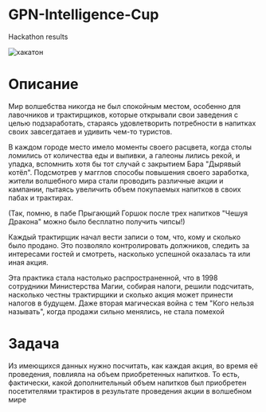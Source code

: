 # GPN-Intelligence-Cup
Hackathon results  

![хакатон](https://user-images.githubusercontent.com/95717191/214072238-516af27c-c37c-4fa5-a82a-f2af7bef411f.PNG)


# Описание

Мир волшебства никогда не был спокойным местом, особенно для лавочников 
и трактирщиков, которые открывали свои заведения с целью подзаработать, стараясь 
удовлетворить потребности в напитках своих завсегдатаев и удивить чем-то 
туристов.

В каждом городе место имело моменты своего расцвета, когда столы ломились 
от количества еды и выпивки, а галеоны лились рекой, и упадка, вспомнить хотя бы 
тот случай с закрытием Бара "Дырявый котёл".
Подсмотрев у магглов способы повышения своего заработка, жители волшебного мира 
стали проводить различные акции и кампании, пытаясь увеличить объем покупаемых 
напитков в своих пабах и трактирах.

(Так, помню, в пабе Прыгающий Горшок после трех напитков "Чешуя Дракона" можно 
было бесплатно получить чипсы!)

Каждый трактирщик начал вести записи о том, что, кому и сколько было 
продано. Это позволяло контролировать должников, следить за интересами гостей и 
смотреть, насколько успешной оказалась та или иная акция.

Эта практика стала настолько распространенной, что в 1998 сотрудники 
Министерства Магии, собирая налоги, решили подсчитать, насколько честны 
трактирщики и сколько акция может принести налогов в будущем. Даже вторая 
магическая война с тем "Кого нельзя называть", когда продажи сильно менялись, не 
стала помехой

# Задача

Из имеющихся данных нужно посчитать, как каждая акция, во время её 
проведения, повлияла на объем приобретенных напитков. То есть, фактически, 
какой дополнительный объем напитков был приобретен посетителями трактиров в 
результате проведения акции в волшебном мире
